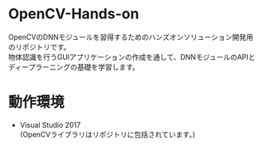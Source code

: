 # OpenCV-Hands-on
OpenCVのDNNモジュールを習得するためのハンズオンソリューション開発用のリポジトリです。<br>
物体認識を行うGUIアプリケーションの作成を通して、DNNモジュールのAPIとディープラーニングの基礎を学習します。

# 動作環境
- Visual Studio 2017<br>
(OpenCVライブラリはリポジトリに包括されています。)

